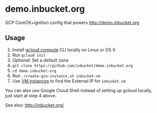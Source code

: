 # demo.inbucket.org

GCP CoreOS+ignition config that powers http://demo.inbucket.org

## Usage

1. Install [gcloud compute] CLI locally on Linux or OS X
2. Run `gcloud init`
3. *Optional:* Set a default zone
4. `git clone https://github.com/inbucket/demo.inbucket.org`
5. `cd demo.inbucket.org`
6. Run `./create-gce-instance.sh inbucket-vm`
7. Use [VM instances] to find the External IP for `inbucket-vm`

You can also use Google Cloud Shell instead of setting up gcloud locally, just
start at step 4 above.

See also: http://inbucket.org/

[gcloud compute]: https://cloud.google.com/compute/docs/gcloud-compute/
[VM instances]:   https://console.cloud.google.com/compute/instances
